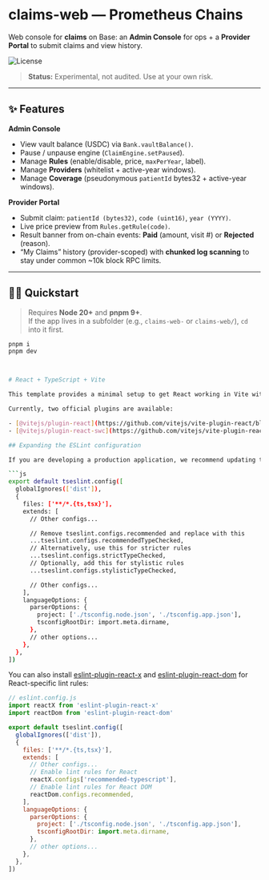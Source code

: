 # claims-web — Prometheus Chains

Web console for **claims** on Base: an **Admin Console** for ops + a **Provider Portal** to submit claims and view history.

![License](https://img.shields.io/badge/license-Apache--2.0-blue)

> **Status:** Experimental, not audited. Use at your own risk.

---

## ✨ Features

**Admin Console**
- View vault balance (USDC) via `Bank.vaultBalance()`.
- Pause / unpause engine (`ClaimEngine.setPaused`).
- Manage **Rules** (enable/disable, price, `maxPerYear`, label).
- Manage **Providers** (whitelist + active-year windows).
- Manage **Coverage** (pseudonymous `patientId` bytes32 + active-year windows).

**Provider Portal**
- Submit claim: `patientId (bytes32)`, `code (uint16)`, `year (YYYY)`.
- Live price preview from `Rules.getRule(code)`.
- Result banner from on-chain events: **Paid** (amount, visit #) or **Rejected** (reason).
- “My Claims” history (provider-scoped) with **chunked log scanning** to stay under common ~10k block RPC limits.

---

## 🧑‍💻 Quickstart

> Requires **Node 20+** and **pnpm 9+**.  
> If the app lives in a subfolder (e.g., `claims-web-` or `claims-web/`), `cd` into it first.

```bash
pnpm i
pnpm dev



# React + TypeScript + Vite

This template provides a minimal setup to get React working in Vite with HMR and some ESLint rules.

Currently, two official plugins are available:

- [@vitejs/plugin-react](https://github.com/vitejs/vite-plugin-react/blob/main/packages/plugin-react) uses [Babel](https://babeljs.io/) for Fast Refresh
- [@vitejs/plugin-react-swc](https://github.com/vitejs/vite-plugin-react/blob/main/packages/plugin-react-swc) uses [SWC](https://swc.rs/) for Fast Refresh

## Expanding the ESLint configuration

If you are developing a production application, we recommend updating the configuration to enable type-aware lint rules:

```js
export default tseslint.config([
  globalIgnores(['dist']),
  {
    files: ['**/*.{ts,tsx}'],
    extends: [
      // Other configs...

      // Remove tseslint.configs.recommended and replace with this
      ...tseslint.configs.recommendedTypeChecked,
      // Alternatively, use this for stricter rules
      ...tseslint.configs.strictTypeChecked,
      // Optionally, add this for stylistic rules
      ...tseslint.configs.stylisticTypeChecked,

      // Other configs...
    ],
    languageOptions: {
      parserOptions: {
        project: ['./tsconfig.node.json', './tsconfig.app.json'],
        tsconfigRootDir: import.meta.dirname,
      },
      // other options...
    },
  },
])
```

You can also install [eslint-plugin-react-x](https://github.com/Rel1cx/eslint-react/tree/main/packages/plugins/eslint-plugin-react-x) and [eslint-plugin-react-dom](https://github.com/Rel1cx/eslint-react/tree/main/packages/plugins/eslint-plugin-react-dom) for React-specific lint rules:

```js
// eslint.config.js
import reactX from 'eslint-plugin-react-x'
import reactDom from 'eslint-plugin-react-dom'

export default tseslint.config([
  globalIgnores(['dist']),
  {
    files: ['**/*.{ts,tsx}'],
    extends: [
      // Other configs...
      // Enable lint rules for React
      reactX.configs['recommended-typescript'],
      // Enable lint rules for React DOM
      reactDom.configs.recommended,
    ],
    languageOptions: {
      parserOptions: {
        project: ['./tsconfig.node.json', './tsconfig.app.json'],
        tsconfigRootDir: import.meta.dirname,
      },
      // other options...
    },
  },
])
```
